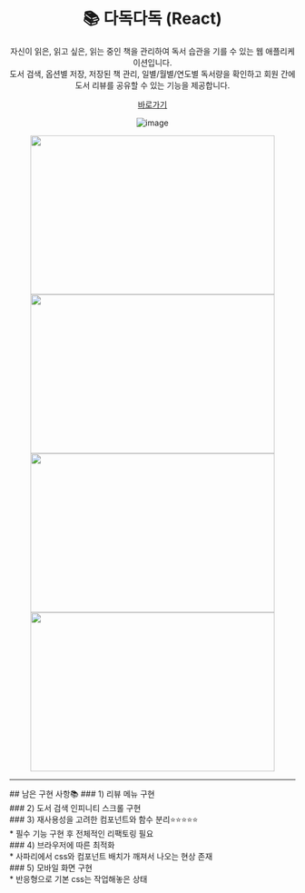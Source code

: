 <div align="center">
  <h1> 📚 다독다독 (React) </h1>
자신이 읽은, 읽고 싶은, 읽는 중인 책을 관리하여 독서 습관을 기를 수 있는 웹 애플리케이션입니다.</br>
도서 검색, 옵션별 저장, 저장된 책 관리, 일별/월별/연도별 독서량을 확인하고 회원 간에 도서 리뷰를 공유할 수 있는 기능을 제공합니다. </br>

<a href='http://dadokdadok.netlify.app'>바로가기</a>

![image](https://user-images.githubusercontent.com/66938939/170541427-6370e1a6-06ff-409d-9ac1-60b861401aea.png)

<img src='https://user-images.githubusercontent.com/66938939/170541490-2ea2dd74-e995-494e-9569-bfaa6010e7fa.png' width='430px' height='280px'>
<img src='https://user-images.githubusercontent.com/66938939/170539968-0c007d5d-dfbb-4605-84f5-fcde3c275bbb.png' width='430px' height='280px'>
<img src='https://user-images.githubusercontent.com/66938939/170540436-5cff36bd-9ae2-4daa-98d1-d42e728725ed.png' width='430px' height='280px'>
<img src='https://user-images.githubusercontent.com/66938939/170541308-7442d3d5-0be3-42fd-adc3-c52bf84a10cf.png' width='430px' height='280px'>


</div>


<hr/>
## 남은 구현 사항📚</a>
### 1) 리뷰 메뉴 구현</br>
### 2) 도서 검색 인피니티 스크롤 구현</br>
### 3) 재사용성을 고려한 컴포넌트와 함수 분리⭐⭐⭐⭐⭐</br>
* 필수 기능 구현 후 전체적인 리팩토링 필요</br>
### 4) 브라우저에 따른 최적화 </br>
* 사파리에서 css와 컴포넌트 배치가 깨져서 나오는 현상 존재</br>
### 5) 모바일 화면 구현 </br>
* 반응형으로 기본 css는 작업해놓은 상태</br>
